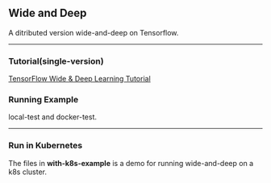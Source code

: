 ## Wide and Deep
A ditributed version wide-and-deep on Tensorflow.

---
### Tutorial(single-version)
[TensorFlow Wide & Deep Learning Tutorial](https://www.tensorflow.org/tutorials/wide_and_deep)

### Running Example
local-test and docker-test.

---
### Run in Kubernetes
The files in **with-k8s-example** is a demo for running wide-and-deep on a k8s cluster.

